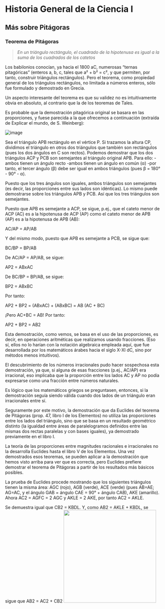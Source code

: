 # Historia General de la Ciencia I
## Más sobre Pitágoras
### Teorema de Pitágoras

> _En un triángulo rectángulo, el cuadrado de la hipotenusa es igual a la suma de los cuadrados de los catetos_

Los babilonios conocían, ya hacia el 1800 aC, numerosas “ternas pitagóricas” (enteros a, b, c, tales que a² + b² = c², y que permiten, por tanto, construir triángulos rectángulos). Pero el teorema, como propiedad general de los triángulos rectángulos, no limitada a números enteros, sólo fue formulado y demostrado en Grecia.

Un aspecto interesante del teorema es que su validez no es intuitivamente obvia en absoluto, al contrario que la de los teoremas de Tales.

Es probable que la demostración pitagórica original se basara en las proporciones, y fuese parecida a la que ofrecemos a continuación (extraída de Explicar el mundo, de S. Weinberg):

![image](https://github.com/edugrinan/philosophy/assets/118669606/d94e1ad2-f7d0-4d4f-94ea-4460bec1efc6)

Sea el triángulo APB rectángulo en el vértice P. Si trazamos la altura CP, dividimos el triángulo en otros dos triángulos que también son rectángulos (pues los dos ángulos en C son rectos). Podemos demostrar que los dos triángulos ACP y PCB son semejantes al triángulo original APB. Para ello:
-ambos tienen un ángulo recto
-ambos tienen un ángulo en común (α)
-por tanto, el tercer ángulo (β) debe ser igual en ambos triángulos (pues β = 180° - 90° - α).

Puesto que los tres ángulos son iguales, ambos triángulos son semejantes (es decir, las proporciones entre sus lados son idénticas). Lo mismo puede demostrarse sobre los triángulos APB y PCB. Así que los tres triángulos son semejantes.

Puesto que APB es semejante a ACP, se sigue, p.ej., que el cateto menor de ACP (AC) es a la hipotenusa de ACP (AP) como el cateto menor de APB (AP) es a la hipotenusa de APB (AB):

AC/AP = AP/AB

Y del mismo modo, puesto que APB es semejante a PCB, se sigue que:

BC/BP = BP/AB

De AC/AP = AP/AB, se sigue:

AP2 = ABxAC

De BC/BP = BP/AB, se sigue:

BP2 = ABxBC

Por tanto:

AP2 + BP2 = (ABxAC) + (ABxBC)
	= AB (AC + BC)

¡Pero AC+BC = AB! Por tanto:

AP2 + BP2 = AB2 

Esta demostración, como vemos, se basa en el uso de las proporciones, es decir, en operaciones aritméticas que realizamos usando fracciones. (Eso sí, ellos no lo harían con la notación algebraica empleada aquí, que fue desarrollada por los matemáticos árabes hacia el siglo X-XI dC, sino por métodos menos intuitivos).

El descubrimiento de los números irracionales pudo hacer sospechosa esta demostración, ya que, si alguna de esas fracciones (p.ej., AC/AP) era irracional, eso implicaba que la proporción entre los lados AC y AP no podía expresarse como una fracción entre números naturales.

Es lógico que los matemáticos griegos se preguntasen, entonces, si la demostración seguía siendo válida cuando dos lados de un triángulo eran irracionales entre sí. 

Seguramente por este motivo, la demostración que da Euclides del teorema de Pitágoras (prop. 47, libro I de los Elementos) no utiliza las proporciones entre los lados del triángulo, sino que se basa en un resultado geométrico distinto (la igualdad entre áreas de paralelogramos definidos entre las mismas dos rectas paralelas y con bases iguales), ya demostrado previamente en el libro I.

La teoría de las proporciones entre magnitudes racionales e irracionales no la desarrolla Euclides hasta el libro V de los Elementos. Una vez demostrados esos teoremas, se pueden aplicar a la demostración que hemos visto arriba para ver que es correcta, pero Euclides prefiere demostrar el teorema de Pitágoras a partir de los resultados más básicos posibles.

La prueba de Euclides procede mostrando que los siguientes triángulos tienen la misma área: AGC (rojo), AGB (verde), ACE (verde) (pues AB=AE; AG=AC, y el ángulo GAB = ángulo CAE = 90° + ángulo CAB), AKE (amarillo). Ahora AC2 = AGFC = 2 AGC y AKLE = 2 AKE, por tanto AC2 = AKLE.

Se demuestra igual que CB2 = KBDL. Y, como AB2 = AKLE + KBDL, se sigue que AB2 = AC2 + CB2
<img src="https://github.com/edugrinan/philosophy/assets/118669606/031acc54-dd74-4453-9bf6-57ce88e30f43" width="300">
